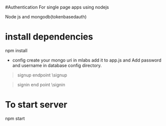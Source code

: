 #Authentication  For single page apps using nodejs

 Node js and mongodb(tokenbasedauth)


# install dependencies
npm install

- config create your mongo uri in mlabs add it to app.js
   and Add password and username in database config directory.
   
   
>signup endpoint \signup 

>signin end point \signin


# To start server
npm start

